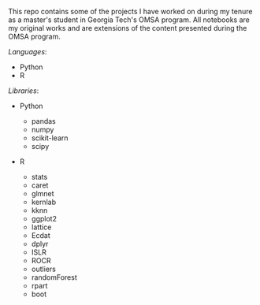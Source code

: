 This repo contains some of the projects I have worked on during my tenure as a master's student in Georgia Tech's OMSA program. All notebooks are my original works and are extensions of the content presented during the OMSA program.

*Languages*:

* Python
* R

*Libraries*:

* Python

  * pandas
  * numpy
  * scikit-learn
  * scipy


* R

  * stats
  * caret
  * glmnet
  * kernlab
  * kknn
  * ggplot2
  * lattice
  * Ecdat
  * dplyr
  * ISLR
  * ROCR
  * outliers
  * randomForest
  * rpart
  * boot
